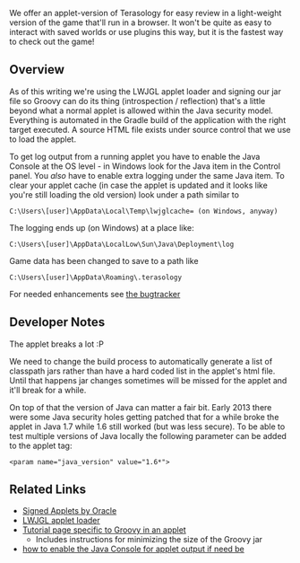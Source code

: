 We offer an applet-version of Terasology for easy review in a light-weight version of the game that'll run in a browser. It won't be quite as easy to interact with saved worlds or use plugins this way, but it is the fastest way to check out the game!

## Overview

As of this writing we're using the LWJGL applet loader and signing our jar file so Groovy can do its thing (introspection / reflection) that's a little beyond what a normal applet is allowed within the Java security model. Everything is automated in the Gradle build of the application with the right target executed. A source HTML file exists under source control that we use to load the applet.

To get log output from a running applet you have to enable the Java Console at the OS level - in Windows look for the Java item in the Control panel. You <em>also </em>have to enable extra logging under the same Java item. To clear your applet cache (in case the applet is updated and it looks like you're still loading the old version) look under a path similar to

    C:\Users\[user]\AppData\Local\Temp\lwjglcache= (on Windows, anyway)

The logging ends up (on Windows) at a place like:

    C:\Users\[user]\AppData\LocalLow\Sun\Java\Deployment\log

Game data has been changed to save to a path like

    C:\Users\[user]\AppData\Roaming\.terasology

For needed enhancements see [the bugtracker](https://github.com/MovingBlocks/Terasology/issues?labels=Applet&sort=created&direction=desc&state=open&page=1&milestone=1)

## Developer Notes

The applet breaks a lot :P

We need to change the build process to automatically generate a list of classpath jars rather than have a hard coded list in the applet's html file. Until that happens jar changes sometimes will be missed for the applet and it'll break for a while.

On top of that the version of Java can matter a fair bit. Early 2013 there were some Java security holes getting patched that for a while broke the applet in Java 1.7 while 1.6 still worked (but was less secure). To be able to test multiple versions of Java locally the following parameter can be added to the applet tag:

`<param name="java_version" value="1.6*">`

## Related Links

   * [Signed Applets by Oracle](http://java.sun.com/developer/onlineTraining/Programming/JDCBook/signed.html)
   * [LWJGL applet loader](http://lwjgl.org/wiki/index.php?title=Deploying_with_the_LWJGL_Applet_Loader_-_Introduction)
   * [Tutorial page specific to Groovy in an applet](http://www73.pair.com/bgw/applets/GroovyDemo/)
      * Includes instructions for minimizing the size of the Groovy jar
   * [how to enable the Java Console for applet output if need be](http://www.java.com/en/download/help/javaconsole.xml)
